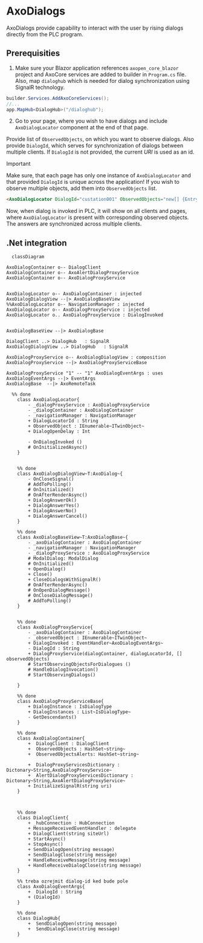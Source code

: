 # AxoDialogs

AxoDialogs provide capability to interact with the user by rising dialogs directly from the PLC program.

## Prerequisities

1. Make sure your Blazor application references `axopen_core_blazor` project and AxoCore services are added to builder in `Program.cs` file. Also, map `dialoghub` which is needed for dialog synchronization using SignalR technology. 
```C#
builder.Services.AddAxoCoreServices();
//...
app.MapHub<DialogHub>("/dialoghub");
```



2. Go to your page, where you wish to have dialogs and include `AxoDialogLocator` component at the end of that page.

Provide list of `ObservedObjects`, on which you want to observe dialogs. Also provide `DialogId`, which serves for synchronization of dialogs between multiple clients. If `DialogId` is not provided, the current *URI* is used as an id.

> [!IMPORTANT]
> Make sure, that each page has only one instance of `AxoDialogLocator` and that provided `DialogId` is unique across the application! If you wish to observe multiple objects, add them into `ObservedObjects` list.

```HTML
<AxoDialogLocator DialogId="custation001" ObservedObjects="new[] {Entry.Plc.Context.PneumaticManipulator}"/>
```

Now, when dialog is invoked in PLC, it will show on all clients and pages, where `AxoDialogLocator` is present with corresponding observed objects. The answers are synchronized across multiple clients.

## .Net integration


```mermaid
  classDiagram

AxoDialogContainer o-- DialogClient
AxoDialogContainer o-- AxoAlertDialogProxyService
AxoDialogContainer o-- AxoDialogProxyService


AxoDialogLocator o-- AxoDialogContainer : injected
AxoDialogDialogView --|> AxoDialogBaseView
%%AxoDialogLocator o-- NavigationManager : injected
AxoDialogLocator o-- AxoDialogProxyService : injected
AxoDialogLocator o.. AxoDialogProxyService : DialogInvoked


AxoDialogBaseView --|> AxoDialogBase

DialogClient ..> DialogHub   : SignalR
AxoDialogDialogView ..> DialogHub   : SignalR

AxoDialogProxyService o-- AxoDialogDialogView : composition
AxoDialogProxyService --|> AxoDialogProxyServiceBase

AxoDialogProxyService "1" -- "1" AxoDialogEventArgs : uses 
AxoDialogEventArgs --|> EventArgs
AxoDialogBase  --|> AxoRemoteTask 

  %% done
    class AxoDialogLocator{
        - _dialogProxyService : AxoDialogProxyService  
        - _dialogContainer : AxoDialogContainer         
        - _navigationManager : NavigationManager 
        + DialogLocatorId : String       
        + ObservedObject : IEnumerable~ITwinObject~  
        + DialogOpenDelay : Int

        - OnDialogInvoked ()
        # OnInitializedAsync()
    }     


    %% done
    class AxoDialogDialogView~T:AxoDialog~{
        - OnCloseSignal()
        # AddToPolling()
        # OnInitialized()
        # OnAfterRenderAsync()
        + DialogAnswerOk()
        + DialogAnswerYes()
        + DialogAnswerNo()
        + DialogAnswerCancel()
    }    
    
    %% done
    class AxoDialogBaseView~T:AxoDialogBase~{
        - _axoDialogContainer : AxoDialogContainer         
        - _navigationManager : NavigationManager 
        - _dialogProxyService : AxoDialogProxyService  
        # ModalDialog: ModalDialog
        # OnInitialized()
        + OpenDialog()
        + Close()
        + CloseDialogsWithSignalR()
        # OnAfterRenderAsync()
        # OnOpenDialogMessage()
        # OnCloseDialogMessage()
        # AddToPolling()
    } 
   
  
    %% done
    class AxoDialogProxyService{
        - _axoDialogContainer : AxoDialogContainer  
        - _observedObject : IEnumerable~ITwinObject~ 
        + DialogInvoked : EventHandler~AxoDialogEventArgs~ 
        - DialogId : String 
        + DialogProxyService(dialogContainer, dialogLocatorId, [] observedObjects)        
        # StartObservingObjectsForDialogues ()
        # HandleDialogInvocation()
        # StartObservingDialogs()

    }  

    %% done
    class AxoDialogProxyServiceBase{
        + DialogInstance : IsDialogType
        + DialogInstances : List~IsDialogType~
        - GetDescendants()        
    }   

    %% done
    class AxoDialogContainer{
        +  DialogClient : DialogClient 
        +  ObservedObjects : HashSet~string~
        +  ObservedObjectsAlerts: HashSet~string~

        +  DialogProxyServicesDictionary : Dictonary~String,AxoDialogProxyService~  
        +  AlertDialogProxyServicesDictionary : Dictonary~String,AxoAlertDialogProxyService~
        + InitializeSignalR(string uri)       
    }   


    
    %% done
    class DialogClient{
        + _hubConnection : HubConnection
        + MessageReceivedEventHandler : delegate
        + DialogClient(string siteUrl)
        + StartAsync()
        + StopAsync()
        + SendDialogOpen(string message)
        + SendDialogClose(string message)
        + HandleReceiveMessage(string message)
        + HandleReceiveDialogClose(string message)
    } 

    %% treba ozrejmit dialog-id ked bude pole
    class AxoDialogEventArgs{
        +  DialogId : String
        + (DialogId)
    }   

    %% done
    class DialogHub{
        +  SendDialogOpen(string message) 
        +  SendDialogClose(string message) 
    }   


```




